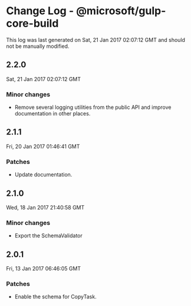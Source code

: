 # Change Log - @microsoft/gulp-core-build

This log was last generated on Sat, 21 Jan 2017 02:07:12 GMT and should not be manually modified.

## 2.2.0
Sat, 21 Jan 2017 02:07:12 GMT

### Minor changes

- Remove several logging utilities from the public API and improve documentation in other places.

## 2.1.1
Fri, 20 Jan 2017 01:46:41 GMT

### Patches

- Update documentation.

## 2.1.0
Wed, 18 Jan 2017 21:40:58 GMT

### Minor changes

- Export the SchemaValidator

## 2.0.1
Fri, 13 Jan 2017 06:46:05 GMT

### Patches

- Enable the schema for CopyTask.

